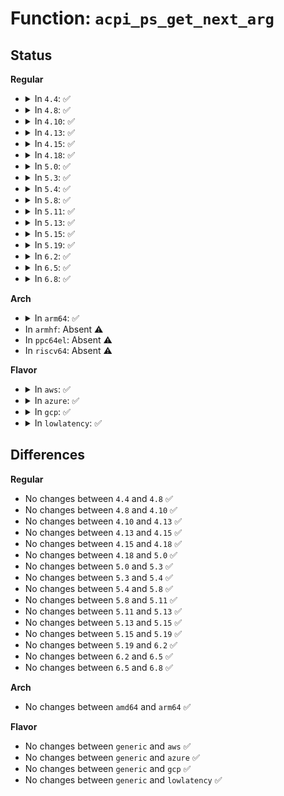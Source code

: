 # Function: <code>acpi_ps_get_next_arg</code>

## Status
<b>Regular</b>
<ul>
<li>
<details>
<summary>In <code>4.4</code>: ✅</summary>

```c
acpi_status acpi_ps_get_next_arg(struct acpi_walk_state *walk_state, struct acpi_parse_state *parser_state, u32 arg_type, union acpi_parse_object **return_arg);
```

**Collision:** Unique Global

**Inline:** No

**Transformation:** False

**Instances:**

```
In drivers/acpi/acpica/psargs.c (ffffffff814a0ad5)
Location: drivers/acpi/acpica/psargs.c:710
Inline: False
Direct callers:
  - drivers/acpi/acpica/psloop.c:acpi_ps_parse_loop
  - drivers/acpi/acpica/psobject.c:acpi_ps_build_named_op
```
**Symbols:**

```
ffffffff814a0ad5-ffffffff814a0ead: acpi_ps_get_next_arg (STB_GLOBAL)
```
</details>
</li>
<li>
<details>
<summary>In <code>4.8</code>: ✅</summary>

```c
acpi_status acpi_ps_get_next_arg(struct acpi_walk_state *walk_state, struct acpi_parse_state *parser_state, u32 arg_type, union acpi_parse_object **return_arg);
```

**Collision:** Unique Global

**Inline:** No

**Transformation:** False

**Instances:**

```
In drivers/acpi/acpica/psargs.c (ffffffff814efdd5)
Location: drivers/acpi/acpica/psargs.c:710
Inline: False
Direct callers:
  - drivers/acpi/acpica/psloop.c:acpi_ps_parse_loop
  - drivers/acpi/acpica/psobject.c:acpi_ps_build_named_op
```
**Symbols:**

```
ffffffff814efdd5-ffffffff814f01af: acpi_ps_get_next_arg (STB_GLOBAL)
```
</details>
</li>
<li>
<details>
<summary>In <code>4.10</code>: ✅</summary>

```c
acpi_status acpi_ps_get_next_arg(struct acpi_walk_state *walk_state, struct acpi_parse_state *parser_state, u32 arg_type, union acpi_parse_object **return_arg);
```

**Collision:** Unique Global

**Inline:** No

**Transformation:** False

**Instances:**

```
In drivers/acpi/acpica/psargs.c (ffffffff8151282a)
Location: drivers/acpi/acpica/psargs.c:710
Inline: False
Direct callers:
  - drivers/acpi/acpica/psloop.c:acpi_ps_parse_loop
  - drivers/acpi/acpica/psobject.c:acpi_ps_build_named_op
```
**Symbols:**

```
ffffffff8151282a-ffffffff81512c04: acpi_ps_get_next_arg (STB_GLOBAL)
```
</details>
</li>
<li>
<details>
<summary>In <code>4.13</code>: ✅</summary>

```c
acpi_status acpi_ps_get_next_arg(struct acpi_walk_state *walk_state, struct acpi_parse_state *parser_state, u32 arg_type, union acpi_parse_object **return_arg);
```

**Collision:** Unique Global

**Inline:** No

**Transformation:** False

**Instances:**

```
In drivers/acpi/acpica/psargs.c (ffffffff81522f68)
Location: drivers/acpi/acpica/psargs.c:737
Inline: False
Direct callers:
  - drivers/acpi/acpica/psloop.c:acpi_ps_parse_loop
  - drivers/acpi/acpica/psobject.c:acpi_ps_build_named_op
```
**Symbols:**

```
ffffffff81522f68-ffffffff8152337c: acpi_ps_get_next_arg (STB_GLOBAL)
```
</details>
</li>
<li>
<details>
<summary>In <code>4.15</code>: ✅</summary>

```c
acpi_status acpi_ps_get_next_arg(struct acpi_walk_state *walk_state, struct acpi_parse_state *parser_state, u32 arg_type, union acpi_parse_object **return_arg);
```

**Collision:** Unique Global

**Inline:** No

**Transformation:** False

**Instances:**

```
In drivers/acpi/acpica/psargs.c (ffffffff815779a0)
Location: drivers/acpi/acpica/psargs.c:737
Inline: False
Direct callers:
  - drivers/acpi/acpica/psloop.c:acpi_ps_parse_loop
  - drivers/acpi/acpica/psobject.c:acpi_ps_build_named_op
```
**Symbols:**

```
ffffffff815779a0-ffffffff815780a9: acpi_ps_get_next_arg (STB_GLOBAL)
```
</details>
</li>
<li>
<details>
<summary>In <code>4.18</code>: ✅</summary>

```c
acpi_status acpi_ps_get_next_arg(struct acpi_walk_state *walk_state, struct acpi_parse_state *parser_state, u32 arg_type, union acpi_parse_object **return_arg);
```

**Collision:** Unique Global

**Inline:** No

**Transformation:** False

**Instances:**

```
In drivers/acpi/acpica/psargs.c (ffffffff815ae90b)
Location: drivers/acpi/acpica/psargs.c:703
Inline: False
Direct callers:
  - drivers/acpi/acpica/psloop.c:acpi_ps_parse_loop
  - drivers/acpi/acpica/psobject.c:acpi_ps_build_named_op
```
**Symbols:**

```
ffffffff815ae90b-ffffffff815aeff5: acpi_ps_get_next_arg (STB_GLOBAL)
```
</details>
</li>
<li>
<details>
<summary>In <code>5.0</code>: ✅</summary>

```c
acpi_status acpi_ps_get_next_arg(struct acpi_walk_state *walk_state, struct acpi_parse_state *parser_state, u32 arg_type, union acpi_parse_object **return_arg);
```

**Collision:** Unique Global

**Inline:** No

**Transformation:** False

**Instances:**

```
In drivers/acpi/acpica/psargs.c (ffffffff815c7913)
Location: drivers/acpi/acpica/psargs.c:703
Inline: False
Direct callers:
  - drivers/acpi/acpica/psloop.c:acpi_ps_parse_loop
  - drivers/acpi/acpica/psobject.c:acpi_ps_build_named_op
```
**Symbols:**

```
ffffffff815c7913-ffffffff815c8070: acpi_ps_get_next_arg (STB_GLOBAL)
```
</details>
</li>
<li>
<details>
<summary>In <code>5.3</code>: ✅</summary>

```c
acpi_status acpi_ps_get_next_arg(struct acpi_walk_state *walk_state, struct acpi_parse_state *parser_state, u32 arg_type, union acpi_parse_object **return_arg);
```

**Collision:** Unique Global

**Inline:** No

**Transformation:** False

**Instances:**

```
In drivers/acpi/acpica/psargs.c (ffffffff815f9255)
Location: drivers/acpi/acpica/psargs.c:703
Inline: False
Direct callers:
  - drivers/acpi/acpica/psloop.c:acpi_ps_parse_loop
  - drivers/acpi/acpica/psobject.c:acpi_ps_build_named_op
```
**Symbols:**

```
ffffffff815f9255-ffffffff815f99ef: acpi_ps_get_next_arg (STB_GLOBAL)
```
</details>
</li>
<li>
<details>
<summary>In <code>5.4</code>: ✅</summary>

```c
acpi_status acpi_ps_get_next_arg(struct acpi_walk_state *walk_state, struct acpi_parse_state *parser_state, u32 arg_type, union acpi_parse_object **return_arg);
```

**Collision:** Unique Global

**Inline:** No

**Transformation:** False

**Instances:**

```
In drivers/acpi/acpica/psargs.c (ffffffff8161a6fc)
Location: drivers/acpi/acpica/psargs.c:703
Inline: False
Direct callers:
  - drivers/acpi/acpica/psloop.c:acpi_ps_parse_loop
  - drivers/acpi/acpica/psobject.c:acpi_ps_build_named_op
```
**Symbols:**

```
ffffffff8161a6fc-ffffffff8161ae96: acpi_ps_get_next_arg (STB_GLOBAL)
```
</details>
</li>
<li>
<details>
<summary>In <code>5.8</code>: ✅</summary>

```c
acpi_status acpi_ps_get_next_arg(struct acpi_walk_state *walk_state, struct acpi_parse_state *parser_state, u32 arg_type, union acpi_parse_object **return_arg);
```

**Collision:** Unique Global

**Inline:** No

**Transformation:** False

**Instances:**

```
In drivers/acpi/acpica/psargs.c (ffffffff816c6f0a)
Location: drivers/acpi/acpica/psargs.c:703
Inline: False
Direct callers:
  - drivers/acpi/acpica/psloop.c:acpi_ps_get_arguments
  - drivers/acpi/acpica/psobject.c:acpi_ps_build_named_op
```
**Symbols:**

```
ffffffff816c6f0a-ffffffff816c73ec: acpi_ps_get_next_arg (STB_GLOBAL)
```
</details>
</li>
<li>
<details>
<summary>In <code>5.11</code>: ✅</summary>

```c
acpi_status acpi_ps_get_next_arg(struct acpi_walk_state *walk_state, struct acpi_parse_state *parser_state, u32 arg_type, union acpi_parse_object **return_arg);
```

**Collision:** Unique Global

**Inline:** No

**Transformation:** False

**Instances:**

```
In drivers/acpi/acpica/psargs.c (ffffffff816e4f2c)
Location: drivers/acpi/acpica/psargs.c:703
Inline: False
Direct callers:
  - drivers/acpi/acpica/psloop.c:acpi_ps_get_arguments
  - drivers/acpi/acpica/psobject.c:acpi_ps_build_named_op
```
**Symbols:**

```
ffffffff816e4f2c-ffffffff816e540e: acpi_ps_get_next_arg (STB_GLOBAL)
```
</details>
</li>
<li>
<details>
<summary>In <code>5.13</code>: ✅</summary>

```c
acpi_status acpi_ps_get_next_arg(struct acpi_walk_state *walk_state, struct acpi_parse_state *parser_state, u32 arg_type, union acpi_parse_object **return_arg);
```

**Collision:** Unique Global

**Inline:** No

**Transformation:** False

**Instances:**

```
In drivers/acpi/acpica/psargs.c (ffffffff816c6e0f)
Location: drivers/acpi/acpica/psargs.c:703
Inline: False
Direct callers:
  - drivers/acpi/acpica/psobject.c:acpi_ps_build_named_op
```
**Symbols:**

```
ffffffff816c6e0f-ffffffff816c72f1: acpi_ps_get_next_arg (STB_GLOBAL)
```
</details>
</li>
<li>
<details>
<summary>In <code>5.15</code>: ✅</summary>

```c
acpi_status acpi_ps_get_next_arg(struct acpi_walk_state *walk_state, struct acpi_parse_state *parser_state, u32 arg_type, union acpi_parse_object **return_arg);
```

**Collision:** Unique Global

**Inline:** No

**Transformation:** False

**Instances:**

```
In drivers/acpi/acpica/psargs.c (ffffffff8173e17a)
Location: drivers/acpi/acpica/psargs.c:703
Inline: False
Direct callers:
  - drivers/acpi/acpica/psobject.c:acpi_ps_build_named_op
```
**Symbols:**

```
ffffffff8173e17a-ffffffff8173e65c: acpi_ps_get_next_arg (STB_GLOBAL)
```
</details>
</li>
<li>
<details>
<summary>In <code>5.19</code>: ✅</summary>

```c
acpi_status acpi_ps_get_next_arg(struct acpi_walk_state *walk_state, struct acpi_parse_state *parser_state, u32 arg_type, union acpi_parse_object **return_arg);
```

**Collision:** Unique Global

**Inline:** No

**Transformation:** False

**Instances:**

```
In drivers/acpi/acpica/psargs.c (ffffffff8186f9e5)
Location: drivers/acpi/acpica/psargs.c:703
Inline: False
Direct callers:
  - drivers/acpi/acpica/psobject.c:acpi_ps_build_named_op
```
**Symbols:**

```
ffffffff8186f9e5-ffffffff8186fed5: acpi_ps_get_next_arg (STB_GLOBAL)
```
</details>
</li>
<li>
<details>
<summary>In <code>6.2</code>: ✅</summary>

```c
acpi_status acpi_ps_get_next_arg(struct acpi_walk_state *walk_state, struct acpi_parse_state *parser_state, u32 arg_type, union acpi_parse_object **return_arg);
```

**Collision:** Unique Global

**Inline:** No

**Transformation:** False

**Instances:**

```
In drivers/acpi/acpica/psargs.c (ffffffff819afea0)
Location: drivers/acpi/acpica/psargs.c:703
Inline: False
Direct callers:
  - drivers/acpi/acpica/psobject.c:acpi_ps_build_named_op
```
**Symbols:**

```
ffffffff819afea0-ffffffff819b04ca: acpi_ps_get_next_arg (STB_GLOBAL)
```
</details>
</li>
<li>
<details>
<summary>In <code>6.5</code>: ✅</summary>

```c
acpi_status acpi_ps_get_next_arg(struct acpi_walk_state *walk_state, struct acpi_parse_state *parser_state, u32 arg_type, union acpi_parse_object **return_arg);
```

**Collision:** Unique Global

**Inline:** No

**Transformation:** False

**Instances:**

```
In drivers/acpi/acpica/psargs.c (ffffffff819f6d70)
Location: drivers/acpi/acpica/psargs.c:703
Inline: False
Direct callers:
  - drivers/acpi/acpica/psobject.c:acpi_ps_build_named_op
```
**Symbols:**

```
ffffffff819f6d70-ffffffff819f73c2: acpi_ps_get_next_arg (STB_GLOBAL)
```
</details>
</li>
<li>
<details>
<summary>In <code>6.8</code>: ✅</summary>

```c
acpi_status acpi_ps_get_next_arg(struct acpi_walk_state *walk_state, struct acpi_parse_state *parser_state, u32 arg_type, union acpi_parse_object **return_arg);
```

**Collision:** Unique Global

**Inline:** No

**Transformation:** False

**Instances:**

```
In drivers/acpi/acpica/psargs.c (ffffffff81a41bc0)
Location: drivers/acpi/acpica/psargs.c:703
Inline: False
Direct callers:
  - drivers/acpi/acpica/psobject.c:acpi_ps_build_named_op
```
**Symbols:**

```
ffffffff81a41bc0-ffffffff81a42212: acpi_ps_get_next_arg (STB_GLOBAL)
```
</details>
</li>
</ul>
<b>Arch</b>
<ul>
<li>
<details>
<summary>In <code>arm64</code>: ✅</summary>

```c
acpi_status acpi_ps_get_next_arg(struct acpi_walk_state *walk_state, struct acpi_parse_state *parser_state, u32 arg_type, union acpi_parse_object **return_arg);
```

**Collision:** Unique Global

**Inline:** No

**Transformation:** False

**Instances:**

```
In drivers/acpi/acpica/psargs.c (ffff800010792018)
Location: drivers/acpi/acpica/psargs.c:703
Inline: False
Direct callers:
  - drivers/acpi/acpica/psloop.c:acpi_ps_parse_loop
  - drivers/acpi/acpica/psobject.c:acpi_ps_build_named_op
```
**Symbols:**

```
ffff800010792018-ffff800010792484: acpi_ps_get_next_arg (STB_GLOBAL)
```
</details>
</li>
<li>
In <code>armhf</code>: Absent ⚠️
</li>
<li>
In <code>ppc64el</code>: Absent ⚠️
</li>
<li>
In <code>riscv64</code>: Absent ⚠️
</li>
</ul>
<b>Flavor</b>
<ul>
<li>
<details>
<summary>In <code>aws</code>: ✅</summary>

```c
acpi_status acpi_ps_get_next_arg(struct acpi_walk_state *walk_state, struct acpi_parse_state *parser_state, u32 arg_type, union acpi_parse_object **return_arg);
```

**Collision:** Unique Global

**Inline:** No

**Transformation:** False

**Instances:**

```
In drivers/acpi/acpica/psargs.c (ffffffff815f75b8)
Location: drivers/acpi/acpica/psargs.c:703
Inline: False
Direct callers:
  - drivers/acpi/acpica/psloop.c:acpi_ps_parse_loop
  - drivers/acpi/acpica/psobject.c:acpi_ps_build_named_op
```
**Symbols:**

```
ffffffff815f75b8-ffffffff815f7a90: acpi_ps_get_next_arg (STB_GLOBAL)
```
</details>
</li>
<li>
<details>
<summary>In <code>azure</code>: ✅</summary>

```c
acpi_status acpi_ps_get_next_arg(struct acpi_walk_state *walk_state, struct acpi_parse_state *parser_state, u32 arg_type, union acpi_parse_object **return_arg);
```

**Collision:** Unique Global

**Inline:** No

**Transformation:** False

**Instances:**

```
In drivers/acpi/acpica/psargs.c (ffffffff815e2af7)
Location: drivers/acpi/acpica/psargs.c:703
Inline: False
Direct callers:
  - drivers/acpi/acpica/psloop.c:acpi_ps_parse_loop
  - drivers/acpi/acpica/psobject.c:acpi_ps_build_named_op
```
**Symbols:**

```
ffffffff815e2af7-ffffffff815e2fcf: acpi_ps_get_next_arg (STB_GLOBAL)
```
</details>
</li>
<li>
<details>
<summary>In <code>gcp</code>: ✅</summary>

```c
acpi_status acpi_ps_get_next_arg(struct acpi_walk_state *walk_state, struct acpi_parse_state *parser_state, u32 arg_type, union acpi_parse_object **return_arg);
```

**Collision:** Unique Global

**Inline:** No

**Transformation:** False

**Instances:**

```
In drivers/acpi/acpica/psargs.c (ffffffff8160e9dc)
Location: drivers/acpi/acpica/psargs.c:703
Inline: False
Direct callers:
  - drivers/acpi/acpica/psloop.c:acpi_ps_parse_loop
  - drivers/acpi/acpica/psobject.c:acpi_ps_build_named_op
```
**Symbols:**

```
ffffffff8160e9dc-ffffffff8160f176: acpi_ps_get_next_arg (STB_GLOBAL)
```
</details>
</li>
<li>
<details>
<summary>In <code>lowlatency</code>: ✅</summary>

```c
acpi_status acpi_ps_get_next_arg(struct acpi_walk_state *walk_state, struct acpi_parse_state *parser_state, u32 arg_type, union acpi_parse_object **return_arg);
```

**Collision:** Unique Global

**Inline:** No

**Transformation:** False

**Instances:**

```
In drivers/acpi/acpica/psargs.c (ffffffff8162888c)
Location: drivers/acpi/acpica/psargs.c:703
Inline: False
Direct callers:
  - drivers/acpi/acpica/psloop.c:acpi_ps_parse_loop
  - drivers/acpi/acpica/psobject.c:acpi_ps_build_named_op
```
**Symbols:**

```
ffffffff8162888c-ffffffff81629026: acpi_ps_get_next_arg (STB_GLOBAL)
```
</details>
</li>
</ul>

## Differences
<b>Regular</b>
<ul>
<li>
No changes between <code>4.4</code> and <code>4.8</code> ✅
</li>
<li>
No changes between <code>4.8</code> and <code>4.10</code> ✅
</li>
<li>
No changes between <code>4.10</code> and <code>4.13</code> ✅
</li>
<li>
No changes between <code>4.13</code> and <code>4.15</code> ✅
</li>
<li>
No changes between <code>4.15</code> and <code>4.18</code> ✅
</li>
<li>
No changes between <code>4.18</code> and <code>5.0</code> ✅
</li>
<li>
No changes between <code>5.0</code> and <code>5.3</code> ✅
</li>
<li>
No changes between <code>5.3</code> and <code>5.4</code> ✅
</li>
<li>
No changes between <code>5.4</code> and <code>5.8</code> ✅
</li>
<li>
No changes between <code>5.8</code> and <code>5.11</code> ✅
</li>
<li>
No changes between <code>5.11</code> and <code>5.13</code> ✅
</li>
<li>
No changes between <code>5.13</code> and <code>5.15</code> ✅
</li>
<li>
No changes between <code>5.15</code> and <code>5.19</code> ✅
</li>
<li>
No changes between <code>5.19</code> and <code>6.2</code> ✅
</li>
<li>
No changes between <code>6.2</code> and <code>6.5</code> ✅
</li>
<li>
No changes between <code>6.5</code> and <code>6.8</code> ✅
</li>
</ul>
<b>Arch</b>
<ul>
<li>
No changes between <code>amd64</code> and <code>arm64</code> ✅
</li>
</ul>
<b>Flavor</b>
<ul>
<li>
No changes between <code>generic</code> and <code>aws</code> ✅
</li>
<li>
No changes between <code>generic</code> and <code>azure</code> ✅
</li>
<li>
No changes between <code>generic</code> and <code>gcp</code> ✅
</li>
<li>
No changes between <code>generic</code> and <code>lowlatency</code> ✅
</li>
</ul>
